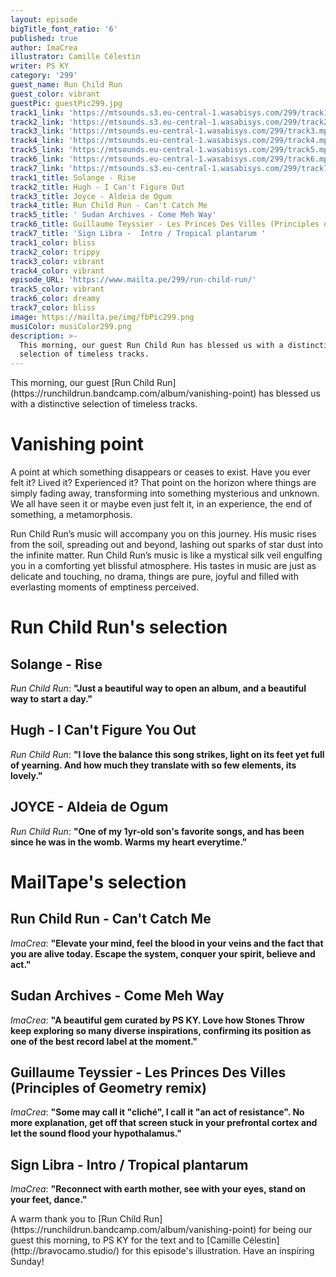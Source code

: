 ```yaml
---
layout: episode
bigTitle_font_ratio: '6'
published: true
author: ImaCrea
illustrator: Camille Célestin
writer: PS KY
category: '299'
guest_name: Run Child Run
guest_color: vibrant
guestPic: guestPic299.jpg
track1_link: 'https://mtsounds.s3.eu-central-1.wasabisys.com/299/track1.mp3'
track2_link: 'https://mtsounds.s3.eu-central-1.wasabisys.com/299/track2.mp3'
track3_link: 'https://mtsounds.eu-central-1.wasabisys.com/299/track3.mp3'
track4_link: 'https://mtsounds.eu-central-1.wasabisys.com/299/track4.mp3'
track5_link: 'https://mtsounds.eu-central-1.wasabisys.com/299/track5.mp3'
track6_link: 'https://mtsounds.eu-central-1.wasabisys.com/299/track6.mp3'
track7_link: 'https://mtsounds.s3.eu-central-1.wasabisys.com/299/track7.mp3'
track1_title: Solange - Rise
track2_title: Hugh - I Can't Figure Out
track3_title: Joyce - Aldeia de Ogum
track4_title: Run Child Run - Can't Catch Me
track5_title: ' Sudan Archives - Come Meh Way'
track6_title: Guillaume Teyssier - Les Princes Des Villes (Principles of Geometry remix)
track7_title: 'Sign Libra -  Intro / Tropical plantarum '
track1_color: bliss
track2_color: trippy
track3_color: vibrant
track4_color: vibrant
episode_URL: 'https://www.mailta.pe/299/run-child-run/'
track5_color: vibrant
track6_color: dreamy
track7_color: bliss
image: https://mailta.pe/img/fbPic299.png
musiColor: musiColor299.png
description: >-
  This morning, our guest Run Child Run has blessed us with a distinctive
  selection of timeless tracks.
---
```

<p id="introduction">This morning, our guest [Run Child Run](https://runchildrun.bandcamp.com/album/vanishing-point) has blessed us with a distinctive selection of timeless tracks.</p>


# Vanishing point

A point at which something disappears or ceases to exist. Have you ever felt it? Lived it? Experienced it? That point on the horizon where things are simply fading away, transforming into something mysterious and unknown. We all have seen it or maybe even just felt it, in an experience, the end of something, a metamorphosis. 

Run Child Run’s music will accompany you on this journey. His music rises from the soil, spreading out and beyond, lashing out sparks of star dust into the infinite matter. Run Child Run’s music is like a mystical silk veil engulfing you in a comforting yet blissful atmosphere. His tastes in music are just as delicate and touching, no drama, things are pure, joyful and filled with everlasting moments of emptiness perceived. 


# Run Child Run's selection

## Solange - Rise
_Run Child Run_: **"**Just a beautiful way to open an album, and a beautiful way to start a day.**"**

## Hugh - I Can't Figure You Out
_Run Child Run_: **"**I love the balance this song strikes, light on its feet yet full of yearning. And how much they translate with so few elements, its lovely.**"**

## JOYCE - Aldeia de Ogum 
_Run Child Run_: **"**One of my 1yr-old son's favorite songs, and has been since he was in the womb. Warms my heart everytime.**"**


# MailTape's selection

## Run Child Run - Can't Catch Me
_ImaCrea_: **"**Elevate your mind, feel the blood in your veins and the fact that you are alive today. Escape the system, conquer your spirit, believe and act.**"**

## Sudan Archives - Come Meh Way
_ImaCrea_: **"**A beautiful gem curated by PS KY. Love how Stones Throw keep exploring so many diverse inspirations, confirming its position as one of the best record label at the moment.**"**

## Guillaume Teyssier - Les Princes Des Villes (Principles of Geometry remix)
_ImaCrea_: **"**Some may call it "cliché", I call it "an act of resistance". No more explanation, get off that screen stuck in your prefrontal cortex and let the sound flood your hypothalamus.**"**

## Sign Libra - Intro / Tropical plantarum 
_ImaCrea_: **"**Reconnect with earth mother, see with your eyes, stand on your feet, dance.**"**

<p id="outroduction">A warm thank you to [Run Child Run](https://runchildrun.bandcamp.com/album/vanishing-point) for being our guest this morning, to PS KY for the text and to [Camille Célestin](http://bravocamo.studio/) for this episode's illustration. Have an inspiring Sunday!</p>
